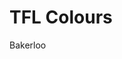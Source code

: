 <link rel="stylesheet" href="https://git.fred.im/tfl-colours/build/css/style.css">

# TFL Colours

<span style="tfl tfl-bakerloo">Bakerloo</span>
